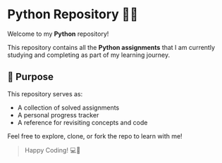 # Python Repository 📂🐍

Welcome to my **Python** repository!

This repository contains all the **Python assignments** that I am currently studying and completing as part of my learning journey.

## 🎯 Purpose

This repository serves as:
- A collection of solved assignments
- A personal progress tracker
- A reference for revisiting concepts and code

Feel free to explore, clone, or fork the repo to learn with me!

> Happy Coding! 💻🚀

